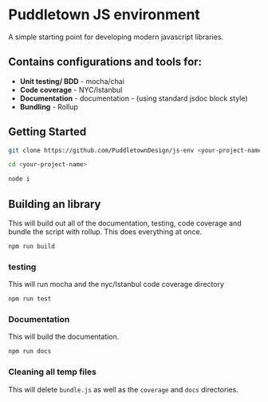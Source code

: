 # Puddletown JS environment

A simple starting point for developing modern javascript libraries.

## Contains configurations and tools for:

-   **Unit testing/ BDD** - mocha/chai
-   **Code coverage** - NYC/Istanbul
-   **Documentation** - documentation - (using standard jsdoc block style)
-   **Bundling** - Rollup

## Getting Started

```bash
git clone https://github.com/PuddletownDesign/js-env <your-project-name>

cd <your-project-name>

node i
```

## Building an library

This will build out all of the documentation, testing, code coverage and bundle the script with rollup. This does everything at once.

```bash
npm run build
```

### testing

This will run mocha and the nyc/Istanbul code coverage directory

```bash
npm run test
```

### Documentation

This will build the documentation.

```bash
npm run docs
```

### Cleaning all temp files

This will delete `bundle.js` as well as the `coverage` and `docs` directories.
